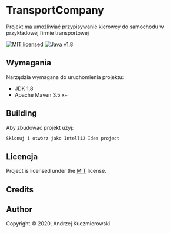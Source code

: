 # TransportCompany

Projekt ma umożliwiać przypisywanie kierowcy do samochodu w przykładowej firmie transportowej

[![MIT licensed][shield-mit]](LICENSE)
[![Java v1.8][shield-java]](https://openjdk.java.net/projects/jdk/11/)


## Wymagania

Narzędzia wymagana do uruchomienia projektu:

* JDK 1.8
* Apache Maven 3.5.x+

## Building

Aby zbudować projekt użyj:

```bash
Sklonuj i otwórz jako IntelliJ Idea project
```


## Licencja

Project is licensed under the [MIT](LICENSE) license.  

## Credits



## Author

Copyright &copy; 2020, Andrzej Kuczmierowski


[shield-mit]: https://img.shields.io/badge/license-MIT-blue.svg
[shield-java]: https://img.shields.io/badge/Java-11-blue.svg

